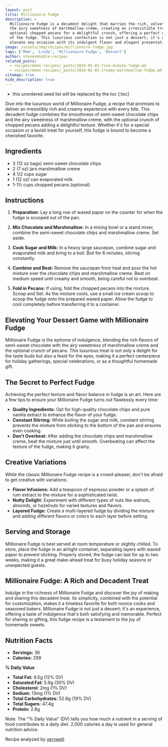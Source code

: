 ```yaml
---
layout: post
title: Millionaire Fudge
description: >
  Millionaire Fudge is a decadent delight that marries the rich, velvety texture of chocolate with
  the airy sweetness of marshmallow creme, creating an irresistible treat. My mother's recipe adds
  optional chopped pecans for a delightful crunch, offering a perfect contrast to the smoothness
  of the fudge. This luxurious confection is not just a dessert; it's an experience, promising to
  elevate any occasion with its indulgent flavor and elegant presentation.
image: /assets/img/recipes/millionaire-fudge.jpg
tags: ['Mom', 'Linda', 'Millionaire Fudge', 'Dessert']
author: stevendnoble-recipes
related_posts:
  - recipes/moms-recipes/_posts/2024-01-01-five-minute-fudge.md
  - recipes/moms-recipes/_posts/2024-01-01-creamy-marshmallow-fudge.md
sitemap: true
hide_description: true
---
```


* this unordered seed list will be replaced by the toc
{:toc}

Dive into the luxurious world of Millionaire Fudge, a recipe that promises to deliver an irresistibly rich and creamy experience with every bite. This decadent fudge combines the smoothness of semi-sweet chocolate chips and the airy sweetness of marshmallow creme, with the optional crunch of chopped pecans adding a delightful texture. Whether it's for a special occasion or a lavish treat for yourself, this fudge is bound to become a cherished favorite.

## Ingredients

* 3 (12 oz bags) semi-sweet chocolate chips
* 2 (7 oz) jars marshmallow creme
* 4 1/2 cups sugar
* 1 (12 oz) can evaporated milk
* 1-1½ cups chopped pecans (optional)

## Instructions

1. **Preparation:** Lay a long row of waxed paper on the counter for when the fudge is scooped out of the pan.

2. **Mix Chocolate and Marshmallow:** In a mixing bowl or a stand mixer, combine the semi-sweet chocolate chips and marshmallow creme. Set aside.

3. **Cook Sugar and Milk:** In a heavy large saucepan, combine sugar and evaporated milk and bring to a boil. Boil for 6 minutes, stirring constantly.

4. **Combine and Beat:** Remove the saucepan from heat and pour the hot mixture over the chocolate chips and marshmallow creme. Beat on medium speed until creamy and smooth, being careful not to overbeat.

5. **Fold in Pecans:** If using, fold the chopped pecans into the mixture.
Scoop and Set: As the mixture cools, use a small ice cream scoop to scoop the fudge onto the prepared waxed paper. Allow the fudge to cool completely before transferring it to a container.

## Elevating Your Dessert Game with Millionaire Fudge

Millionaire Fudge is the epitome of indulgence, blending the rich flavors of semi-sweet chocolate with the airy sweetness of marshmallow creme and the optional crunch of pecans. This luxurious treat is not only a delight for the taste buds but also a feast for the eyes, making it a perfect centerpiece for holiday gatherings, special celebrations, or as a thoughtful homemade gift.

## The Secret to Perfect Fudge

Achieving the perfect texture and flavor balance in fudge is an art. Here are a few tips to ensure your Millionaire Fudge turns out flawlessly every time:

* **Quality Ingredients:** Opt for high-quality chocolate chips and pure vanilla extract to enhance the flavor of your fudge.
* **Constant Stirring:** While boiling the sugar and milk, constant stirring prevents the mixture from sticking to the bottom of the pan and ensures even cooking.
* **Don’t Overbeat:** After adding the chocolate chips and marshmallow creme, beat the mixture just until smooth. Overbeating can affect the texture of the fudge, making it grainy.

## Creative Variations

While the classic Millionaire Fudge recipe is a crowd-pleaser, don't be afraid to get creative with variations:

* **Flavor Infusions:** Add a teaspoon of espresso powder or a splash of rum extract to the mixture for a sophisticated twist.
* **Nutty Delight:** Experiment with different types of nuts like walnuts, almonds, or hazelnuts for varied textures and flavors.
* **Layered Fudge:** Create a multi-layered fudge by dividing the mixture and adding different flavors or colors to each layer before setting.

## Serving and Storage

Millionaire Fudge is best served at room temperature or slightly chilled. To store, place the fudge in an airtight container, separating layers with waxed paper to prevent sticking. Properly stored, the fudge can last for up to two weeks, making it a great make-ahead treat for busy holiday seasons or unexpected guests.

## Millionaire Fudge: A Rich and Decadent Treat

Indulge in the richness of Millionaire Fudge and discover the joy of making and sharing this decadent treat. Its simplicity, combined with the potential for customization, makes it a timeless favorite for both novice cooks and seasoned bakers. Millionaire Fudge is not just a dessert; it's an experience, offering a taste of indulgence that's both satisfying and memorable. Perfect for sharing or gifting, this fudge recipe is a testament to the joy of homemade sweets.

## Nutrition Facts

* **Servings:** 36
* **Calories:** 299

**% Daily Value**

* **Total Fat:** 9.5g (12% DV)
* **Saturated Fat:** 5.9g (30% DV)
* **Cholesterol:** 2mg (1% DV)
* **Sodium:** 13mg (1% DV)
* **Total Carbohydrates:** 52.6g (19% DV)
* **Total Sugars:** 47.4g
* **Protein:** 2.8g

Note: The "% Daily Value" (DV) tells you how much a nutrient in a serving of food contributes to a daily diet. 2,000 calories a day is used for general nutrition advice.

Recipe analyzed by <a href="https://www.verywellfit.com/recipe-nutrition-analyzer-4157076" target="_blank">verywell</a>.

<script type="application/ld+json">
{
  "@context": "http://schema.org",
  "@type": "Recipe",
  "name": "Millionaire Fudge",
  "image": "millionaire-fudge.jpg",
  "author": {
    "@type": "Person",
    "name": "Steven D Noble"
  },
  "description": "A decadent fudge recipe combining semi-sweet chocolate, marshmallow creme, and optional chopped pecans.",
  "recipeYield": "36 servings",
  "nutrition": {
    "@type": "NutritionInformation",
    "calories": "299 calories",
    "fatContent": "9.5g",
    "saturatedFatContent": "5.9g",
    "cholesterolContent": "2mg",
    "sodiumContent": "13mg",
    "carbohydrateContent": "52.6g",
    "proteinContent": "2.8g",
    "sugarContent": "47.4g"
  },
  "recipeIngredient": [
    "3 (12 oz bags) semi-sweet chocolate chips",
    "2 (7 oz) jars marshmallow creme",
    "4 1/2 cups sugar",
    "1 (12 oz) can evaporated milk",
    "1-1½ cups chopped pecans (optional)"
  ],
  "recipeInstructions": [
    {
      "@type": "HowToStep",
      "text": "Lay waxed paper; mix chocolate chips and marshmallow creme."
    },
    {
      "@type": "HowToStep",
      "text": "Boil sugar and milk; pour over chocolate mixture and beat."
    },
    {
      "@type": "HowToStep",
      "text": "Fold in pecans, scoop onto waxed paper, and cool."
    }
  ]
}
</script>
